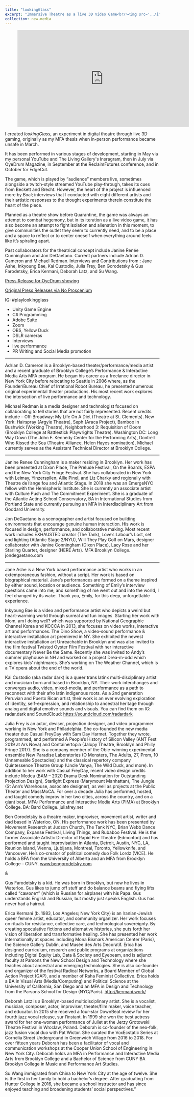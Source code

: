 ```yaml
---
title: "lookingGlass"
excerpt: "Immersive Theatre as a live 3D Video Game<br/><img src='../images/surveillance_shot.jpg'> I created _lookingGlass_, an experiment in digital theatre through live 3D gaming originally as my MFA thesis when in-person performance became unsafe in March. It has since been performed for OyeDrum Magazine, as part of the ReclaimFutures conference in September, and in October for EdgeCut."
collection: new-media
---
```



<!-- blank line -->
<figure class="video_container">
<iframe width="560" height="315" src="https://www.youtube.com/embed/IYF5CmvJnog" frameborder="0" allow="accelerometer; autoplay; encrypted-media; gyroscope; picture-in-picture" allowfullscreen></iframe>
</figure>





<!-- blank line -->

I created _lookingGlass_, an experiment in digital theatre through live 3D gaming, originally as my MFA thesis when in-person performance became unsafe in March.

It has been performed in various stages of development, starting in May via my personal YouTube and The Living Gallery's Insragram, then in July via OyeDrum Magazine, in September at the ReclaimFutures conference, and in October for EdgeCut. 

<!--- more --->

The game, which is played by “audience” members live, sometimes alongside a twitch-style streamed YouTube play-through, takes its cues from Beckett and Brecht. However, the heart of the project is influenced more by Boal; interviews that I conducted with eight different artists and their artistic responses to the thought experiments therein constitute the heart of the piece.

Planned as a theatre show before Quarantine, the game was always an attempt to combat hegemony, but in its iteration as a live video game, it has also become an attempt to fight isolation and alienation in this moment, to give communities the outlet they seem to currently need, and to be a place and a space to reflect or to center oneself when everything around feels like it’s spiraling apart.

Past collaborators for the theatrical concept include Janine Renée Cunningham and Jon DeGaetano. Current partners include Adrian D. Cameron and Michael Redman. Interviews and Contributions from : Jane Ashe, Inkyoung Bae, Kai Custodio, Julia Frey, Ben Gorodetsky & Gus Farodetsky, Erica Kermani, Deborah Latz, and Su Wang.

[Press Release for OyeDrum showing](../../files/lookingGlass_OyeDrum_PressRelease.pdf)

[Original Press Releases via No Proscenium](https://noproscenium.com/lookingglass-c4f511e814e7)

IG: #playlookingglass 


- Unity Game Engine
- C# Programming
- Adobe Suite
- Zoom
- OBS, Yellow Duck
- DSLR cameras
- Interviews 
- live performance
- PR Writing and Social Media promotion

----

Adrian D. Cameron is a Brooklyn-based theater/performance/media artist and a recent graduate of Brooklyn College’s Performance & Interactive Media Arts MFA program. He began his career as a freelance director in New York City before relocating to Seattle in 2006 where, as the Founder/Bureau Chief of Irrational Robot Bureau, he presented numerous original experimental theater productions. His most recent work explores the intersection of live performance and technology.

Michael Redman is a media designer and technologist focused on collaborating to tell stories that are not fairly represented. Recent credits include – Off-Broadway: My Life On A Diet (Theatre at St. Clements). New York: Hairspray (Argyle Theatre), Seph (Araca Project), Bamboo in Bushwick (Working Theatre), Neighborhood 3: Requisition of Doom (Brooklyn College at Rattlestick Playwrights Theatre). Washington DC: Long Way Down (The John F. Kennedy Center for the Performing Arts), Dontrell Who Kissed the Sea (Theatre Alliance, Helen Hayes nomination). Michael currently serves as the Assistant Technical Director at Brooklyn College.

----

Janine Renee Cunningham is a maker residing in Brooklyn. Her work has been presented at Dixon Place, The Prelude Festival, On the Boards, ESPA and the New York City Fringe Festival.  She has collaborated in New York with Leimay, Yinzerspilen, Allie Pinel, and Liz Charky and regionally with Theatre de l’ange fou and Atlantic Stage. In 2018 she was an EmergeNYC fellow with the Hemispheric Institute. She is currently an associate artist with Culture Push and The Commitment Experiment. She is a graduate of the Atlantic Acting School Conservatory, BA in International Studies from Portland State and currently pursuing an MFA in Interdisciplinary Art from Goddard University.

Jon DeGaetano is a scenographer and artist focused on building environments that encourage genuine human interaction.  His work is focused in design, performance, and collaborative making. Most recent work includes EXHAUSTED creator (The Tank), Love’s Labour’s Lost, set and lighting (Atlantic Stage 2/NYU), Will They Play Golf on Mars, designer collaborator with Janine Conningham (Dixon Place), Lacy Rose and her Starling Quartet, designer (HERE Arts).  MFA Brooklyn College.  jondegaetano.com

----

Jane Ashe is a New York based performance artist who works in an extemporaneous fashion, without a script. Her work is based on biographical material. Jane’s performances are formed on a theme inspired by either sound, location or audience. Something of Emily’s interview questions came into me, and something of me went out and into the world, I feel changed by its wake. Thank you, Emily, for this deep, unforgettable experience.

Inkyoung Bae is a video and performance artist who depicts a weird but heart-warming world through surreal and fun images. Starting her work with Mom, am I doing well?  which was supported by National Geographic Channel Korea and KOCCA in 2013, she focuses on video works, interactive art and performances. The Dino Show, a video-sound performance & interactive installation art premiered in NY. She exhibited the newest interactive installation art Unreachable in Brooklyn and was also invited to the film festival Twisted Oyster Film Festival with her interactive documentary Never Be the Same. Recently she was invited to Andy’s summer playhouse in NH and worked on a project Drea-m-odd which explores kids’ nightmares. She’s working on The Weather Channel, which is a TV opera about the end of the world. 

Kai Custodio (aka radar dark) is a queer trans latinx multi-disciplinary artist and musician born and based in Brooklyn, NY. Their work interchanges and converges audio, video, mixed-media, and performance as a path to reconnect with their afro latin indigenous roots. As a 2nd generation Peruvian and Puerto Rican artist, their work is an ever evolving exploration of identity, self-expression, and relationship to ancestral heritage through analog and digital emotive sounds and visuals. You can find them on IG: radar.dark and SoundCloud: https://soundcloud.com/radardark

Julia Frey is an actor, deviser, projection designer, and video programmer working in New York and Philadelphia. She co-founded the new media theater duo Casual FreyDay with Sam Day Harmet. Together they wrote, programmed, and performed A People’s History of Silicon Valley (ANT Fest 2019 at Ars Nova) and Containertopia (Jalopy Theatre, Brooklyn and Philly Fringe 2017). She is a company member of the Obie-winning experimental ensemble New Paradise Laboratories (O Monsters, The Adults, 27, Prom, 10 Unnameable Spectacles) and the classical repertory company Quintessence Theatre Group (Uncle Vanya, The Wild Duck, and more). In addition to her work with Casual FreyDay, recent video design credits include Medea (BAM – 2020 Drama Desk Nomination for Outstanding Projection Design), Starlight Express (Marymount Manhattan), The Jungle (St Ann’s Warehouse, associate designer), as well as projects at the Public Theater and MassMoCA. For over a decade Julia has performed, hosted, and taught comedy improv in her two cities, across the country, and on a giant boat. MFA: Performance and Interactive Media Arts (PIMA) at Brooklyn College. BA: Bard College. juliafrey.net

Ben Gorodetsky is a theatre maker, improviser, movement artist, writer and dad based in Waterloo, ON. His performance work has been presented by Movement Research at Judson Church, The Tank NYC, Brian Webb Dance Company, Expanse Festival, Living Things, and Rubaboo Festival. He is the former Associate Artistic Director of Rapid Fire Theatre (Edmonton) and has performed and taught improvisation in Atlanta, Detroit, Austin, NYC, LA, Reunion Island, Vienna, Ljubljana, Montreal, Toronto, Yellowknife, and Vancouver. He’s co-creator of political comedy duo Folk Lordz (VICE). He holds a BFA from the University of Alberta and an MFA from Brooklyn College – CUNY. www.bengorodetsky.com

&

Gus Farodetsky is a kid. He was born in Brooklyn, but now he lives in Waterloo. Gus likes to jump off stuff and do balance beams and flying lifts called “самолет” (which is Russian for airplane) with his Papa. Gus understands English and Russian, but mostly just speaks English. Gus has never had a haircut.

Erica Kermani (b. 1983, Los Angeles; New York City) is an Iranian-Jewish queer femme artist, educator, and community organizer.  Her work focuses on rituals for resistance, collective care, and technological sovereignty. By creating speculative fictions and alternative histories, she puts forth her vision of liberation and transformative healing.  She has presented her work internationally at spaces including Mona Bismark American Center (Paris), the Science Gallery Dublin, and Musée des Arts  Decoratif.  Erica has designed curriculum, research and public programs at organizations including Digital Equity Lab, Data & Society and Eyebeam, and is adjunct faculty at Parsons the New School Design and Technology where she teaches about ancestral and emerging technologies.  She is also co-founder and organizer of the festival Radical Networks, a Board Member of Global Action Project (GAP), and a member of Raha Feminist Collective.  Erica holds a BA in Visual Arts (Media/Computing) and Political Science at the University of California, San Diego and an MFA in Design and Technology from the Parsons School for Design (NYC/Paris). http://kermani.work/

Deborah Latz is a Brooklyn-based multidisciplinary artist. She is a vocalist, musician, composer, actor, improviser, theater/film maker, voice teacher, and educator. In 2015 she received a four-star DownBeat review for her fourth jazz vocal release, sur l’instant. In 1999 she won the best actress award for her one-woman performance of Juliet at the Jerzy Grotowski Theatre Festival in Wroclaw, Poland. Deborah is co-founder of the neo-folk, jazz fusion vocal duo with Pat Wictor. She curated the VoxEcstatic Series at Cornelia Street Underground in Greenwich Village from 2016 to 2018. For over fifteen years Deborah has been a facilitator of vocal and communication workshops at the Cooper Union School of Engineering in New York City. Deborah holds an MFA in Performance and Interactive Media Arts from Brooklyn College and a Bachelor of Science from CUNY BA Brooklyn College in Music and Performance Art Studies.

Su Wang immigrated from China to New York City at the age of twelve. She is the first in her family to hold a bachelor’s degree. After graduating from Hunter College in 2016, she became a school instructor and has since enjoyed teaching and broadening students’ social perspectives.”